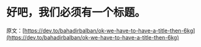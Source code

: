 # 好吧，我们必须有一个标题。

原文：[https://dev.to/bahadirbalban/ok-we-have-to-have-a-title-then-6kg](https://dev.to/bahadirbalban/ok-we-have-to-have-a-title-then-6kg)